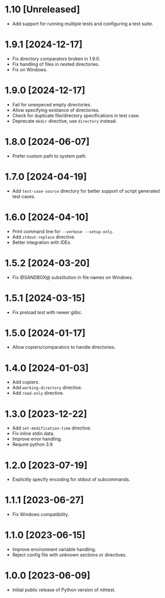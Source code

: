 # 1.10 [Unreleased]

- Add support for running multiple tests and configuring a test suite.

# 1.9.1 [2024-12-17]

- Fix directory comparators broken in 1.9.0.
- Fix handling of files in nested directories.
- Fix on Windows.

# 1.9.0 [2024-12-17]

- Fail for unexpeced empty directories.
- Allow specifying existance of directories.
- Check for duplicate file/directory specifications in test case.
- Deprecate `mkdir` directive, use `directory` instead.

# 1.8.0 [2024-06-07]

- Prefer custom path to system path.

# 1.7.0 [2024-04-19]

- Add `test-case-source` directory for better support of script generated test cases.

# 1.6.0 [2024-04-10]

- Print command line for `--verbose --setup-only`.
- Add `stdout-replace` directive.
- Better integration with IDEs.

# 1.5.2 [2024-03-20]

- Fix @SANDBOX@ substitution in file names on Windows.

# 1.5.1 [2024-03-15]

- Fix preload test with newer glibc.

# 1.5.0 [2024-01-17]

- Allow copiers/comparators to handle directories. 

# 1.4.0 [2024-01-03]

- Add copiers.
- Add `working-directory` directive.
- Add `read-only` directive.

# 1.3.0 [2023-12-22]

- Add `set-modification-time` directive.
- Fix inline stdin data.
- Improve error handling.
- Require python 3.9.

# 1.2.0 [2023-07-19]

- Explicitly specify encoding for stdout of subcommands.

# 1.1.1 [2023-06-27]

- Fix Windows compatibility. 

# 1.1.0 [2023-06-15] 

- Improve environment variable handling.
- Reject config file with unknown sections or directives.

# 1.0.0 [2023-06-09]

- Initial public release of Python version of nihtest.
